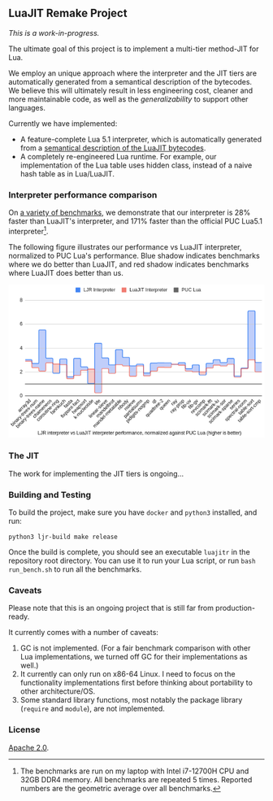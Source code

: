 ## LuaJIT Remake Project 

*This is a work-in-progress.*

The ultimate goal of this project is to implement a multi-tier method-JIT for Lua.

We employ an unique approach where the interpreter and the JIT tiers are automatically generated from a semantical description of the bytecodes. We believe this will ultimately result in less engineering cost, cleaner and more maintainable code, as well as the *generalizability* to support other languages.
 
Currently we have implemented:
* A feature-complete Lua 5.1 interpreter, which is automatically generated from a [semantical description of the LuaJIT bytecodes](annotated/bytecodes). 
* A completely re-engineered Lua runtime. For example, our implementation of the Lua table uses hidden class, instead of a naive hash table as in Lua/LuaJIT.

### Interpreter performance comparison

On [a variety of benchmarks](luabench), we demonstrate that our interpreter is 28% faster than LuaJIT's interpreter, and 171% faster than the official PUC Lua5.1 interpreter[^1]. 

The following figure illustrates our performance vs LuaJIT interpreter, normalized to PUC Lua's performance. Blue shadow indicates benchmarks where we do better than LuaJIT, and red shadow indicates benchmarks where LuaJIT does better than us. 

![](miscellaneous/interpreter-perf-comparison.png)

[^1]: The benchmarks are run on my laptop with Intel i7-12700H CPU and 32GB DDR4 memory. All benchmarks are repeated 5 times. Reported numbers are the geometric average over all benchmarks. 

### The JIT 

The work for implementing the JIT tiers is ongoing...

### Building and Testing

To build the project, make sure you have `docker` and `python3` installed, and run:
```
python3 ljr-build make release
```

Once the build is complete, you should see an executable `luajitr` in the repository root directory. You can use it to run your Lua script, or run `bash run_bench.sh` to run all the benchmarks.  
 
### Caveats

Please note that this is an ongoing project that is still far from production-ready. 

It currently comes with a number of caveats:
1. GC is not implemented. (For a fair benchmark comparison with other Lua implementations, we turned off GC for their implementations as well.)
2. It currently can only run on x86-64 Linux. I need to focus on the functionality implementations first before thinking about portability to other architecture/OS.
3. Some standard library functions, most notably the package library (`require` and `module`), are not implemented. 

### License

[Apache 2.0](https://www.apache.org/licenses/LICENSE-2.0).

